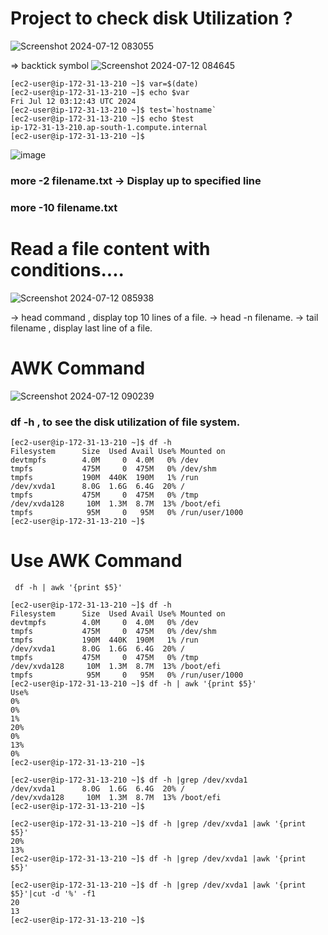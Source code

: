 # Project to check disk Utilization ?
![Screenshot 2024-07-12 083055](https://github.com/user-attachments/assets/feca2b15-304f-4b6f-90cf-4195ee894409)

 => backtick  symbol
![Screenshot 2024-07-12 084645](https://github.com/user-attachments/assets/127cc7f2-cce6-4bec-901a-02cdae1a633e)


```
[ec2-user@ip-172-31-13-210 ~]$ var=$(date)
[ec2-user@ip-172-31-13-210 ~]$ echo $var
Fri Jul 12 03:12:43 UTC 2024
[ec2-user@ip-172-31-13-210 ~]$ test=`hostname`
[ec2-user@ip-172-31-13-210 ~]$ echo $test
ip-172-31-13-210.ap-south-1.compute.internal
[ec2-user@ip-172-31-13-210 ~]$ 
```
![image](https://github.com/user-attachments/assets/70349b17-e154-485a-b835-6571bcc7c35b)

### more -2 filename.txt -> Display up to specified line 

### more -10 filename.txt 

# Read a file content with conditions....
![Screenshot 2024-07-12 085938](https://github.com/user-attachments/assets/4e44d0d5-6ffd-4fb9-9518-394d80e91cf0)

-> head command , display top 10 lines of a file.
-> head -n filename.
-> tail filename , display last line of a file.


# AWK Command
![Screenshot 2024-07-12 090239](https://github.com/user-attachments/assets/8b3708b7-e473-4b04-9d81-fb037d20a99e)

### df -h , to see the disk utilization of file system.
```
[ec2-user@ip-172-31-13-210 ~]$ df -h
Filesystem      Size  Used Avail Use% Mounted on
devtmpfs        4.0M     0  4.0M   0% /dev
tmpfs           475M     0  475M   0% /dev/shm
tmpfs           190M  440K  190M   1% /run
/dev/xvda1      8.0G  1.6G  6.4G  20% /
tmpfs           475M     0  475M   0% /tmp
/dev/xvda128     10M  1.3M  8.7M  13% /boot/efi
tmpfs            95M     0   95M   0% /run/user/1000
[ec2-user@ip-172-31-13-210 ~]$
```
# Use AWK Command
```
 df -h | awk '{print $5}'
```

```
[ec2-user@ip-172-31-13-210 ~]$ df -h
Filesystem      Size  Used Avail Use% Mounted on
devtmpfs        4.0M     0  4.0M   0% /dev
tmpfs           475M     0  475M   0% /dev/shm
tmpfs           190M  440K  190M   1% /run
/dev/xvda1      8.0G  1.6G  6.4G  20% /
tmpfs           475M     0  475M   0% /tmp
/dev/xvda128     10M  1.3M  8.7M  13% /boot/efi
tmpfs            95M     0   95M   0% /run/user/1000
[ec2-user@ip-172-31-13-210 ~]$ df -h | awk '{print $5}'
Use%
0%
0%
1%
20%
0%
13%
0%
[ec2-user@ip-172-31-13-210 ~]$
```



```
[ec2-user@ip-172-31-13-210 ~]$ df -h |grep /dev/xvda1 
/dev/xvda1      8.0G  1.6G  6.4G  20% /
/dev/xvda128     10M  1.3M  8.7M  13% /boot/efi
[ec2-user@ip-172-31-13-210 ~]$ 
```

```
[ec2-user@ip-172-31-13-210 ~]$ df -h |grep /dev/xvda1 |awk '{print $5}'
20%
13%
[ec2-user@ip-172-31-13-210 ~]$ df -h |grep /dev/xvda1 |awk '{print $5}'
```

```
[ec2-user@ip-172-31-13-210 ~]$ df -h |grep /dev/xvda1 |awk '{print $5}'|cut -d '%' -f1
20
13
[ec2-user@ip-172-31-13-210 ~]$
```
